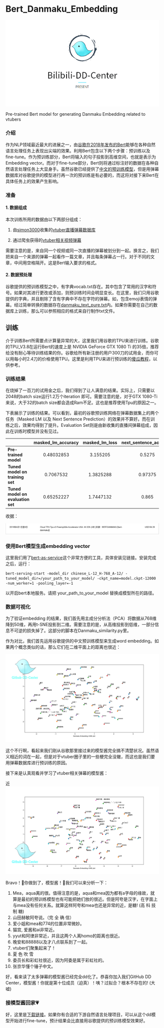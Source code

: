 # Bert_Danmaku_Embedding
<p>
    <img src="Image/dd_center.png"/>
</p>

Pre-trained Bert model for generating Danmaku Embedding related to vtubers

### 介绍

作为NLP领域最近最大的进展之一，由[谷歌在2018年发布的Bert](https://github.com/google-research/bert.git)能够在各种自然语言处理任务上表现出尖端的效果。利用Bert包含以下两个步骤：预训练以及fine-tune。作为预训练部分，Bert将输入的句子投影到高维空间，也就是表示为Embedding vector。而对于fine-tune部分，Bert则将通过标注好的数据在各种自然语言处理任务上大显身手。虽然谷歌已经提供了[中文的预训练模型](https://storage.googleapis.com/bert_models/2018_11_03/chinese_L-12_H-768_A-12.zip)，但是用弹幕数据库对谷歌提供的模型进行再一次的预训练是有必要的，而这将对接下来Bert在具体任务上的效果产生影响。



### 准备

#### 1. 数据组成

本次训练所用的数据由以下两部分组成：

   1. 由[simon3000](https://github.com/simon300000)收集的[vtuber直播弹幕数据库](https://github.com/bilibili-dd-center/bilibili-vtuber-danmaku.git)

   2. 通过爬虫获得的[vtuber相关视频弹幕](https://github.com/bilibili-dd-center/Danmaku_dataset_augmentation.git)

需要注意的是，来自同一个视频或同一次直播的弹幕被划分到一起。换言之，我们把来自一个来源的弹幕一起看作一篇文章，并且每条弹幕占一行。对于不同的文章，中间用空格隔开。这是Bert输入要求的格式。

#### 2. 数据预处理

谷歌提供的预训练模型之中，有字典vocab.txt存在。其中包含了常用的汉字和符号。如果对其进行更改或添加，则预训练时间会明显变长。在这里，我们只用谷歌提供的字典，并且剔除了含有字典中不存在字符的弹幕。如，包含emoji表情的弹幕。经过简单转换的数据存在[danmaku_text_pure.txt](https://drive.google.com/file/d/1Z2JobhFHcXyMYxa_dP2eHHXs4Jv_WANi/view?usp=sharing)内。如果你需要在自己的数据库上训练，那么可以参照相应的格式来自行制作txt文件。

## 训练

介于训练Bert所需要点计算量异常的大，这里我们用谷歌的TPU来进行训练。谷歌的TPU_V3.8在运行Bert的速度上是 NVIDIA GeForce GTX 1080 Ti 的35倍，推荐给没有耐心等待训练结果的你。谷歌给所有新注册的用户300刀的试用金，而你可以用每小时2.4刀的价格使用TPU。这里是利用TPU来进行预训练的[傻瓜教程](https://github.com/pren1/A_Pipeline_Of_Pretraining_Bert_On_Google_TPU.git)，以供参考。



### 训练结果

在烧掉了一百刀的试用金之后，我们得到了让人满意的结果。实际上，只需要以2048的batch size运行1.2万个iteration 即可。需要注意的是，对于GTX 1080-Ti来说，大于32的batch size都会造成Ram不足。这也是推荐使用Tpu的原因之一。

下表展示了训练的结果。可以看到，最初的谷歌预训练网络在弹幕数据集上的两个任务（Masked LM 以及 Next Sentence Prediction）的效果并不算好。而在训练之后，效果均得到了提升。Evaluation Set则是由新收集的直播间弹幕组成，因此在训练时模型并没有见过。

|                                   | masked_lm_accuracy | masked_lm_loss | next_sentence_accuracy | next_sentence_loss |
| --------------------------------- | :----------------: | :------------: | :--------------------: | ------------------ |
| **Pre-trained model**             |     0.48032853     |    3.155205    |         0.5275         | 2.2248225          |
| **Tuned model on training set**   |     0.7067532      |   1.3825288    |        0.97375         | 0.086835           |
| **Tuned model on evaluation set** |     0.65252227     |   1.7447132    |         0.865          | 0.3875436          |

收据：

<p>
    <img src="Image/payment.png"/>
</p>

### 使用Bert模型生成embedding vector

这里我们用了[bert-as-service](https://github.com/hanxiao/bert-as-service.git)这个非常方便的工具，具体安装见链接。安装完成之后，运行：

```
bert-serving-start -model_dir chinese_L-12_H-768_A-12/ -tuned_model_dir=/your_path_to_your_model/ -ckpt_name=model.ckpt-12000 -num_worker=1 -pooling_layer=-1
```

以开启bert本地服务。请把 your_path_to_your_model 替换成模型所在的路径。

### 数据可视化

为了验证embedding 的结果，我们首先用主成分分析法（PCA）将数据从768维降到50维，再用t-SNE投影到二维。需要注意的是，从高维投影到低维，一部分信息不可逆的损失掉了。这部分的脚本在Danmaku_similarity.py里。

作为对比，我们首先运用谷歌提供的中文预训练模型来生成word embedding。如果两个概念类似的话，那么它们在二维平面上的距离也很近：

<p>
    <img src="Image/start_point_ok.png"/>
</p>

这个不行啊，看起来我们刚从谷歌那里接过来的模型酱完全搞不清楚状况。虽然语义相近的词在一起，但是对于vtuber圈子里的一些梗完全没辙，而这也是我们要用弹幕数据库进行预训练的原因。

接下来是认真观看并学习了vtuber相关弹幕的模型酱：

<p>近
    <img src="Image/Ok_finally.png"/>
</p>

Bravo！🎉你做到了，模型酱！🎉我们可以来分析一下：

1. Mea，aqua离的很。值得注意的是，aqua和mea因为都有a字母的缘故，就算是最初的预训练模型也有可能把她们放的很近。但是阿夸是汉字，在字面上与mea没有任何关系。就算这样阿夸和mea也还是异常的近，是糖! (高 科 技 制 糖)
2. 山田赫敏阿夸说。（完 全 确 信）
3. 爱小姐和mea和774的位置非常微妙。
4. 猫宫, 爱酱和ai非常近。
5. yyut和阿律非常近，并且这两个人离homo的距离也很近。
6. 晚安和88888以及才八点联系到了一起。
7. vtuber们聚集起来了！
8. 夏 色 吹 雪
9. 委员长和彩虹社很近，因为阿委是属于彩虹社的。
10. 张京华懂个锤子中文。

好，看来读了太多弹幕的模型酱已经完全dd化了。恭喜你加入我们GitHub DD Center，模型酱！你就是第十位成员（迫真）！咦？过拟合？根本不存在的! (大嘘)

### 接模型酱回家💗

好，这里是[下载链接](https://drive.google.com/drive/folders/1tYFl-ODwZOs3vdnz2tQMDwHXEA_2Ca3R?usp=sharing)。如果你有合适的下游自然语言处理项目，可以从这个dd模型开始进行fine-tune，预计结果会比直接用谷歌提供的预训练模型效果好。
